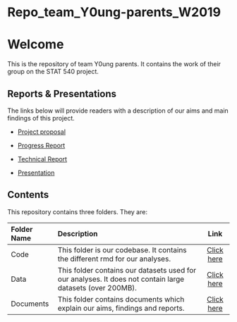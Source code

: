 # Repo_team_Y0ung-parents_W2019

# Welcome

This is the repository of team Y0ung parents. It contains the work of their group on the STAT 540 project.

## Reports & Presentations

The links below will provide readers with a description of our aims and main findings of this project.

- [Project proposal](https://github.com/STAT540-UBC/Repo_team_Y0ung-parents_W2019/blob/master/docs/Project%20Proposal/project_proposal.md)

- [Progress Report](https://github.com/STAT540-UBC/Repo_team_Y0ung-parents_W2019/blob/master/docs/Progress%20Report/Progress_Report.md)

- [Technical Report]() 

- [Presentation]()

## Contents

This repository contains three folders. They are:

Folder Name | Description | Link
:------------ | :------------------------ | :----------------------------------:
Code | This folder is our codebase. It contains the different rmd for our analyses. | [Click here](https://github.com/STAT540-UBC/Repo_team_Y0ung-parents_W2019/tree/master/code)
Data | This folder contains our datasets used for our analyses. It does not contain large datasets (over 200MB). |[Click here](https://github.com/STAT540-UBC/Repo_team_Y0ung-parents_W2019/tree/master/data)
Documents | This folder contains documents which explain our aims, findings and reports. | [Click here](https://github.com/STAT540-UBC/Repo_team_Y0ung-parents_W2019/tree/master/docs)


